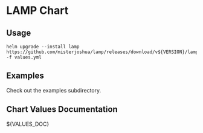 # LAMP Chart

## Usage
```
helm upgrade --install lamp https://github.com/misterjoshua/lamp/releases/download/v${VERSION}/lamp-${VERSION}.tgz -f values.yml
```

## Examples
Check out the examples subdirectory.

## Chart Values Documentation

${VALUES_DOC}
